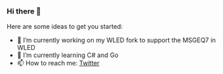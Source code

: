 ### Hi there 👋

Here are some ideas to get you started:

- 🔭 I’m currently working on my WLED fork to support the MSGEQ7 in WLED
- 🌱 I’m currently learning C# and Go
- 📫 How to reach me: [Twitter](https://twitter.com/WillNichtLernen)

